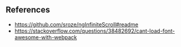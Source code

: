 ## References

- https://github.com/sroze/ngInfiniteScroll#readme
- https://stackoverflow.com/questions/38482692/cant-load-font-awesome-with-webpack